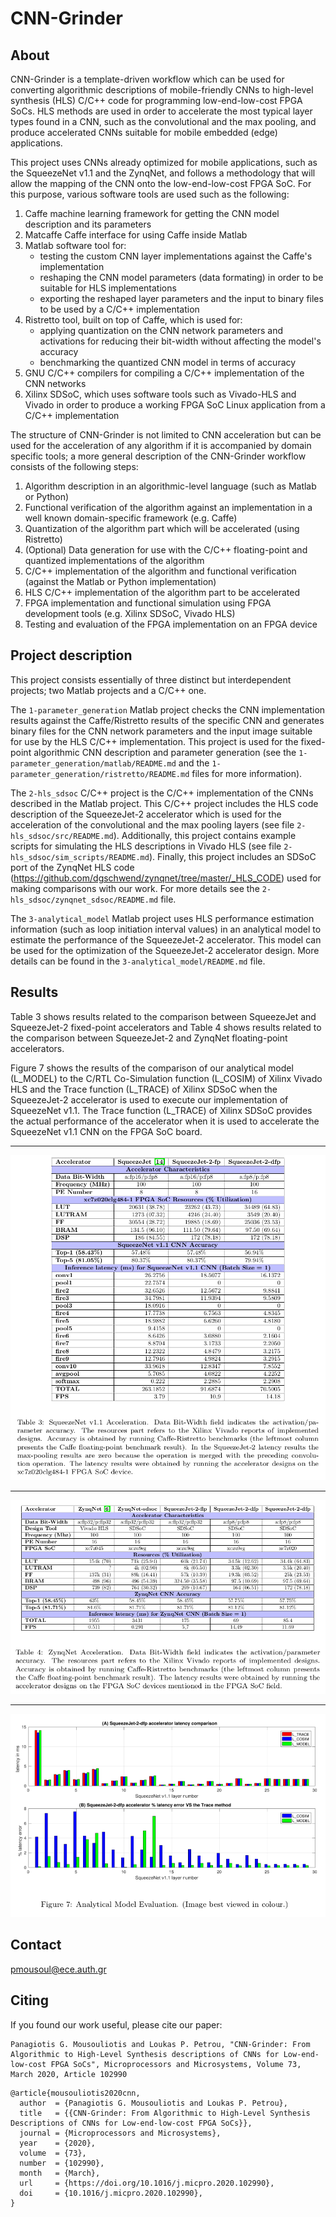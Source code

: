 # CNN-Grinder


## About

CNN-Grinder is a template-driven workflow which can be used for converting algorithmic descriptions of mobile-friendly CNNs to high-level synthesis (HLS) C/C++ code for programming low-end-low-cost FPGA SoCs. HLS methods are used in order to accelerate the most typical layer types found in a CNN, such as the convolutional and the max pooling, and produce accelerated CNNs suitable for mobile embedded (edge) applications.

This project uses CNNs already optimized for mobile applications, such as the SqueezeNet v1.1 and the ZynqNet, and follows a methodology that will allow the mapping of the CNN onto the low-end-low-cost FPGA SoC. For this purpose, various software tools are used such as the following:

1. Caffe machine learning framework for getting the CNN model description and its parameters
2. Matcaffe Caffe interface for using Caffe inside Matlab
3. Matlab software tool for:
	* testing the custom CNN layer implementations against the Caffe's implementation
	* reshaping the CNN model parameters (data formating) in order to be suitable for HLS implementations
	* exporting the reshaped layer parameters and the input to binary files to be used by a C/C++ implementation
4. Ristretto tool, built on top of Caffe, which is used for:
	* applying quantization on the CNN network parameters and activations for reducing their bit-width without affecting the model's accuracy
	* benchmarking the quantized CNN model in terms of accuracy
5. GNU C/C++ compilers for compiling a C/C++ implementation of the CNN networks
6. Xilinx SDSoC, which uses software tools such as Vivado-HLS and Vivado in order to produce a working FPGA SoC Linux application from a C/C++ implementation

The structure of CNN-Grinder is not limited to CNN acceleration but can be used for the acceleration of any algorithm if it is accompanied by domain specific tools; a more general description of the CNN-Grinder workflow consists of the following steps:

1. Algorithm description in an algorithmic-level language (such as Matlab or Python)
2. Functional verification of the algorithm against an implementation in a well known domain-specific framework (e.g. Caffe)
3. Quantization of the algorithm part which will be accelerated (using Ristretto)
4. (Optional) Data generation for use with the C/C++ floating-point and quantized implementations of the algorithm
5. C/C++ implementation of the algorithm and functional verification (against the Matlab or Python implementation)
6. HLS C/C++ implementation of the algorithm part to be accelerated
7. FPGA implementation and functional simulation using FPGA development tools (e.g. Xilinx SDSoC, Vivado HLS)
8. Testing and evaluation of the FPGA implementation on an FPGA device


## Project description

This project consists essentially of three distinct but interdependent projects; two Matlab projects and a C/C++ one.

The `1-parameter_generation` Matlab project checks the CNN implementation results against the Caffe/Ristretto results of the specific CNN and generates binary files for the CNN network parameters and the input image suitable for use by the HLS C/C++ implementation. This project is used for the fixed-point algorithmic CNN description and parameter generation (see the `1-parameter_generation/matlab/README.md` and the `1-parameter_generation/ristretto/README.md` files for more information).

The `2-hls_sdsoc` C/C++ project is the C/C++ implementation of the CNNs described in the Matlab project. This C/C++ project includes the HLS code description of the SqueezeJet-2 accelerator which is used for the acceleration of the convolutional and the max pooling layers (see file `2-hls_sdsoc/src/README.md`). Additionally, this project contains example scripts for simulating the HLS descriptions in Vivado HLS (see file `2-hls_sdsoc/sim_scripts/README.md`). Finally, this project includes an SDSoC port of the ZynqNet HLS code (https://github.com/dgschwend/zynqnet/tree/master/_HLS_CODE) used for making comparisons with our work. For more details see the `2-hls_sdsoc/zynqnet_sdsoc/README.md` file.

The `3-analytical_model` Matlab project uses HLS performance estimation information (such as loop initiation interval values) in an analytical model to estimate the performance of the SqueezeJet-2 accelerator. This model can be used for the optimization of the SqueezeJet-2 accelerator design. More details can be found in the `3-analytical_model/README.md` file.


## Results
Table 3 shows results related to the comparison between SqueezeJet and SqueezeJet-2 fixed-point accelerators and Table 4 shows results related to the comparison between SqueezeJet-2 and ZynqNet floating-point accelerators.

Figure 7 shows the results of the comparison of our analytical model (L_MODEL) to the C/RTL Co-Simulation function (L_COSIM) of Xilinx Vivado HLS and the Trace function (L_TRACE) of Xilinx SDSoC when the SqueezeJet-2 accelerator is used to execute our implementation of SqueezeNet v1.1. The Trace function (L_TRACE) of Xilinx SDSoC provides the actual performance of the accelerator when it is used to accelerate the SqueezeNet v1.1 CNN on the FPGA SoC board.

***
![Comparison between SqueezeJet and SqueezeJet-2 fixed-point accelerators](./4-results/summary/table-3.png)
***
![Comparison between SqueezeJet-2 and ZynqNet floating-point accelerators](./4-results/summary/table-4.png)
***
![Comparison of the analytical model (L_MODEL) to the C/RTL Co-Simulation function (L_COSIM) of Xilinx Vivado HLS and the Trace function (L_TRACE) of Xilinx SDSoC](./4-results/summary/figure-7.png)

## Contact
pmousoul@ece.auth.gr


## Citing
If you found our work useful, please cite our paper:
```
Panagiotis G. Mousouliotis and Loukas P. Petrou, "CNN-Grinder: From Algorithmic to High-Level Synthesis descriptions of CNNs for Low-end-low-cost FPGA SoCs", Microprocessors and Microsystems, Volume 73, March 2020, Article 102990
```

```
@article{mousouliotis2020cnn,
  author  = {Panagiotis G. Mousouliotis and Loukas P. Petrou},
  title   = {{CNN-Grinder: From Algorithmic to High-Level Synthesis Descriptions of CNNs for Low-end-low-cost FPGA SoCs}},
  journal = {Microprocessors and Microsystems},
  year    = {2020},
  volume  = {73},
  number  = {102990},
  month   = {March},
  url     = {https://doi.org/10.1016/j.micpro.2020.102990},
  doi     = {10.1016/j.micpro.2020.102990},
}
```
